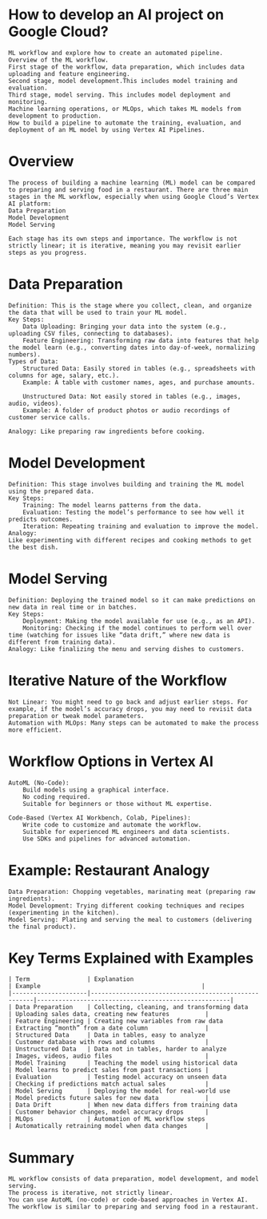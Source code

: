 # How to develop an AI project on Google Cloud?
    ML workflow and explore how to create an automated pipeline.
    Overview of the ML workflow.
    First stage of the workflow, data preparation, which includes data uploading and feature engineering.
    Second stage, model development.This includes model training and evaluation.
    Third stage, model serving. This includes model deployment and monitoring.
    Machine learning operations, or MLOps, which takes ML models from development to production.
    How to build a pipeline to automate the training, evaluation, and deployment of an ML model by using Vertex AI Pipelines.
    
# Overview
    The process of building a machine learning (ML) model can be compared to preparing and serving food in a restaurant. There are three main stages in the ML workflow, especially when using Google Cloud’s Vertex AI platform:
    Data Preparation
    Model Development
    Model Serving

    Each stage has its own steps and importance. The workflow is not strictly linear; it is iterative, meaning you may revisit earlier steps as you progress.
    
# Data Preparation
    Definition: This is the stage where you collect, clean, and organize the data that will be used to train your ML model.
    Key Steps:  
        Data Uploading: Bringing your data into the system (e.g., uploading CSV files, connecting to databases).
        Feature Engineering: Transforming raw data into features that help the model learn (e.g., converting dates into day-of-week, normalizing numbers).
    Types of Data:
        Structured Data: Easily stored in tables (e.g., spreadsheets with columns for age, salary, etc.).
        Example: A table with customer names, ages, and purchase amounts.

        Unstructured Data: Not easily stored in tables (e.g., images, audio, videos).
        Example: A folder of product photos or audio recordings of customer service calls.

    Analogy: Like preparing raw ingredients before cooking.

# Model Development
    Definition: This stage involves building and training the ML model using the prepared data.
    Key Steps:
        Training: The model learns patterns from the data.
        Evaluation: Testing the model’s performance to see how well it predicts outcomes.
        Iteration: Repeating training and evaluation to improve the model.
    Analogy:
    Like experimenting with different recipes and cooking methods to get the best dish.

# Model Serving
    Definition: Deploying the trained model so it can make predictions on new data in real time or in batches.
    Key Steps:
        Deployment: Making the model available for use (e.g., as an API).
        Monitoring: Checking if the model continues to perform well over time (watching for issues like “data drift,” where new data is different from training data).
    Analogy: Like finalizing the menu and serving dishes to customers.

# Iterative Nature of the Workflow
    Not Linear: You might need to go back and adjust earlier steps. For example, if the model’s accuracy drops, you may need to revisit data preparation or tweak model parameters.
    Automation with MLOps: Many steps can be automated to make the process more efficient.

# Workflow Options in Vertex AI
    AutoML (No-Code):
        Build models using a graphical interface.
        No coding required.
        Suitable for beginners or those without ML expertise.

    Code-Based (Vertex AI Workbench, Colab, Pipelines):
        Write code to customize and automate the workflow.
        Suitable for experienced ML engineers and data scientists.
        Use SDKs and pipelines for advanced automation.
# Example: Restaurant Analogy
    Data Preparation: Chopping vegetables, marinating meat (preparing raw ingredients).
    Model Development: Trying different cooking techniques and recipes (experimenting in the kitchen).
    Model Serving: Plating and serving the meal to customers (delivering the final product).

# Key Terms Explained with Examples
    | Term                | Explanation                                           | Example                                             |
    |---------------------|------------------------------------------------------|------------------------------------------------------|
    | Data Preparation    | Collecting, cleaning, and transforming data          | Uploading sales data, creating new features          |
    | Feature Engineering | Creating new variables from raw data                 | Extracting “month” from a date column                |
    | Structured Data     | Data in tables, easy to analyze                      | Customer database with rows and columns              |
    | Unstructured Data   | Data not in tables, harder to analyze                | Images, videos, audio files                          |
    | Model Training      | Teaching the model using historical data             | Model learns to predict sales from past transactions |
    | Evaluation          | Testing model accuracy on unseen data                | Checking if predictions match actual sales           |
    | Model Serving       | Deploying the model for real-world use               | Model predicts future sales for new data             |
    | Data Drift          | When new data differs from training data             | Customer behavior changes, model accuracy drops      |
    | MLOps               | Automation of ML workflow steps                      | Automatically retraining model when data changes     |

# Summary
    ML workflow consists of data preparation, model development, and model serving.
    The process is iterative, not strictly linear.
    You can use AutoML (no-code) or code-based approaches in Vertex AI.
    The workflow is similar to preparing and serving food in a restaurant.


